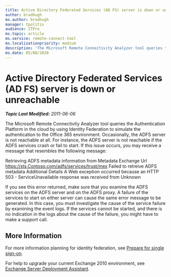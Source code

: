 ```yaml
---
title: Active Directory Federated Services (AD FS) server is down or unreachable
author: bradhugh
ms.author: bradhugh
manager: tpolitis
audience: ITPro 
ms.topic: article 
ms.service: remote-connect-tool
ms.localizationpriority: medium
description: 'The Microsoft Remote Connectivity Analyzer tool queries the Authentication Platform in the cloud by using Identity Federation to simulate the authentication to the Office 365 environment. Occasionally, the ADFS server is not reachable, and you receive an error message.'
ms.date: 05/08/2020
---
```


# Active Directory Federated Services (AD FS) server is down or unreachable


_**Topic Last Modified:** 2011-06-06_

The Microsoft Remote Connectivity Analyzer tool queries the Authentication Platform in the cloud by using Identity Federation to simulate the authentication to the Office 365 environment. Occasionally, the ADFS server is not reachable at all. For instance, the ADFS server is not reachable if the ADFS services crash or fail to start. If this issue occurs, you may receive a message that resembles the following message:

Retrieving ADFS metadata information from Metadata Exchange Url https://sts.Contoso.com/adfs/services/trust/mex
Failed to retreive ADFS metadata
Additional Details
A Web exception occurred because an HTTP 503 - ServiceUnavailable response was received from Unknown

If you see this error returned, make sure that you examine the ADFS services on the ADFS server and on the ADFS proxy. A failure of the services to start on either server can cause the same error message to be generated. In this case, you must investigate the cause of the service failure by examining the event logs. If the services cannot be started, and there is no indication in the logs about the cause of the failure, you might have to make a support call.

## More Information

For more information planning for identity federation, see [Prepare for single sign-on](https://onlinehelp.microsoft.com/office365-enterprises/ff652540.aspx).

For help to upgrade your current Exchange 2010 environment, see [Exchange Server Deployment Assistant](https://technet.microsoft.com/exdeploy2010/default.aspx).
